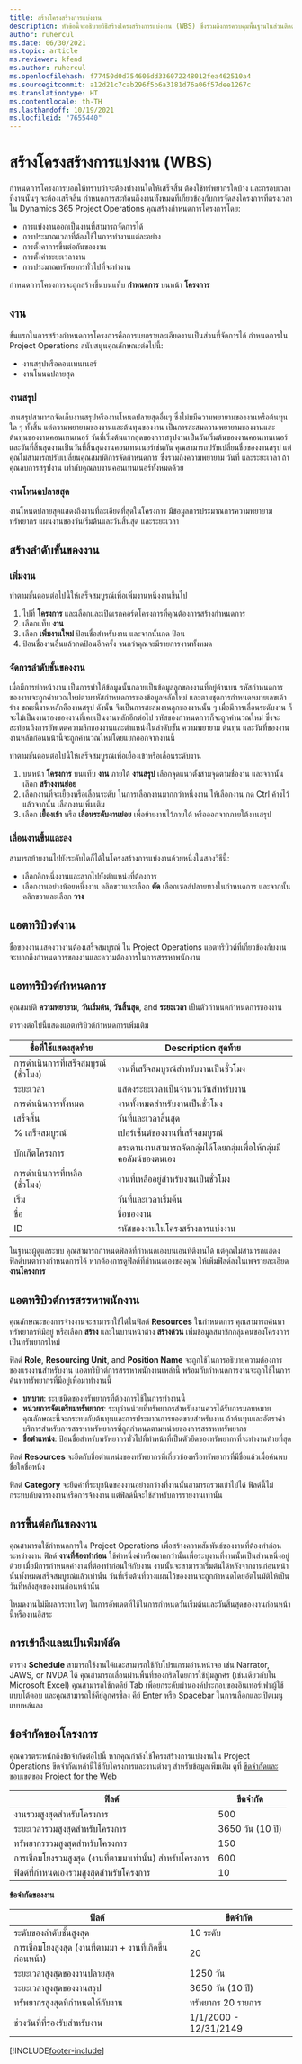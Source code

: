 ```yaml
---
title: สร้างโครงสร้างการแบ่งงาน
description: หัวข้อนี้จะอธิบายวิธีสร้างโครงสร้างการแบ่งงาน (WBS) ซึ่งรวมถึงการควบคุมพื้นฐานในส่วนติดต่อการจัดกำหนดการใหม่
author: ruhercul
ms.date: 06/30/2021
ms.topic: article
ms.reviewer: kfend
ms.author: ruhercul
ms.openlocfilehash: f77450d0d754606dd336072248012fea462510a4
ms.sourcegitcommit: a12d21c7cab296f5b6a3181d76a06f57dee1267c
ms.translationtype: HT
ms.contentlocale: th-TH
ms.lasthandoff: 10/19/2021
ms.locfileid: "7655440"
---
```

# <a name="create-a-work-breakdown-structure-wbs"></a>สร้างโครงสร้างการแบ่งงาน (WBS)

กำหนดการโครงการบอกให้ทราบว่าจะต้องทำงานใดให้เสร็จสิ้น ต้องใช้ทรัพยากรใดบ้าง และกรอบเวลาที่งานนั้นๆ จะต้องเสร็จสิ้น กำหนดการสะท้อนถึงงานทั้งหมดที่เกี่ยวข้องกับการจัดส่งโครงการที่ตรงเวลา ใน Dynamics 365 Project Operations คุณสร้างกำหนดการโครงการโดย:

  - การแบ่งงานออกเป็นงานที่สามารถจัดการได้
  - การประมาณเวลาที่ต้องใช้ในการทำงานแต่ละอย่าง
  - การตั้งคาการขึ้นต่อกันของงาน
  - การตั้งค่าระยะเวลางาน
  - การประมาณทรัพยากรทั่วไปที่จะทำงาน 

กำหนดการโครงการจะถูกสร้างขึ้นบนแท็บ **กำหนดการ** บนหน้า **โครงการ**

## <a name="tasks"></a>งาน

ขั้นแรกในการสร้างกำหนดการโครงการคือการแยกรายละเอียดงานเป็นส่วนที่จัดการได้ กำหนดการใน Project Operations สนับสนุนคุณลักษณะต่อไปนี้:

- งานสรุปหรือคอนเทนเนอร์
- งานโหนดปลายสุด

### <a name="summary-tasks"></a>งานสรุป

งานสรุปสามารถจัดเก็บงานสรุปหรืองานโหนดปลายสุดอื่นๆ ซึ่งไม่มมีความพยายามของงานหรือต้นทุนใด ๆ ทั้งสิ้น แต่ความพยายามของงานและต้นทุนของงาน เป็นการสะสมความพยายามของงานและต้นทุนของงานคอนเทนเนอร์ วันที่เริ่มต้นแรกสุดของการสรุปงานเป็นวันเริ่มต้นของงานคอนเทนเนอร์ และวันที่สิ้นสุดงานเป็นวันที่สิ้นสุดงานคอนเทนเนอร์เช่นกัน คุณสามารถปรับเปลี่ยนชื่อของงานสรุป แต่คุณไม่สามารถปรับเปลี่ยนคุณสมบัติการจัดกำหนดการ ซึ่งรวมถึงความพยายาม วันที่ และระยะเวลา ถ้าคุณลบการสรุปงาน เท่ากับคุณลบงานคอนเทนเนอร์ทั้งหมดด้วย

### <a name="leaf-node-tasks"></a>งานโหนดปลายสุด

งานโหนดปลายสุดแสดงถึงงานที่ละเอียดที่สุดในโครงการ มีข้อมูลการประมาณการความพยายาม ทรัพยากร แผนงานของวันเริ่มต้นและวันสิ้นสุด และระยะเวลา

## <a name="create-a-task-hierarchy"></a>สร้างลำดับขั้นของงาน

### <a name="add-a-task"></a>เพิ่มงาน

ทำตามขั้นตอนต่อไปนี้ให้เสร็จสมบูรณ์เพื่อเพิ่มงานหนึ่งงานขึ้นไป

1. ไปที่ **โครงการ** และเลือกและเปิดเรกคอร์ดโครงการที่คุณต้องการสร้างกำหนดการ 
2. เลือกแท็บ **งาน** 
3. เลือก **เพิ่มงานใหม่** ป้อนชื่อสำหรับงาน และจากนั้นกด ป้อน
2. ป้อนชื่องานอื่นแล้วกดป้อนอีกครั้ง จนกว่าคุณจะมีรายการงานทั้งหมด

### <a name="manage-hierarchy-of-a-task"></a>จัดการลำดับชั้นของงาน

เมื่อมีการย่อหน้างาน เป็นการทำให้ข้อมูลนั้นกลายเป็นข้อมูลลูกของงานที่อยู่ด้านบน รหัสกำหนดการของงานจะถูกคำนวณใหม่ตามรหัสกำหนดการของข้อมูลหลักใหม่ และตามชุดการกำหนดหมายเลขเค้าร่าง ขณะนี้งานหลักคืองานสรุป ดังนั้น จึงเป็นการสะสมงานลูกของงานนั้น ๆ เมื่อมีการเลื่อนระดับงาน ก็จะไม่เป็นงานรองของงานที่เคยเป็นงานหลักอีกต่อไป รหัสของกำหนดการก็จะถูกคำนวณใหม่ ซึ่งจะสะท้อนถึงการอัพเดตความลึกของงานและตำแหน่งในลำดับขั้น ความพยายาม ต้นทุน และวันที่ของงานงานหลักก่อนหน้านี้จะถูกคำนวณใหม่โดยแยกออกจากงานนี้

ทำตามขั้นตอนต่อไปนี้ให้เสร็จสมบูรณ์เพื่อเยื้องเข้าหรือเลื่อนระดับงาน

1. บนหน้า **โครงการ** บนแท็บ **งาน** ภายใต้ **งานสรุป** เลือกจุดแนวตั้งสามจุดตามชื่องาน และจากนั้น เลือก **สร้างงานย่อย** 
2. เลือกงานที่จะเยื้องหรือเลื่อนระดับ ในการเลือกงานมากกว่าหนึ่งงาน ให้เลือกงาน กด Ctrl ค้างไว้ แล้วจากนั้น เลือกงานเพิ่มเติม
2. เลือก **เยื้องเข้า** หรือ **เลื่อนระดับงานย่อย**  เพื่อย้ายงานไว้ภายใต้ หรือออกจากภายใต้งานสรุป

### <a name="move-tasks-up-and-down"></a>เลื่อนงานขึ้นและลง

สามารถย้ายงานไปยังระดับใดก็ได้ในโครงสร้างการแบ่งงานด้วยหนึ่งในสองวิธีนี้:

- เลือกอีกหนึ่งงานและลากไปยังตำแหน่งที่ต้องการ
- เลือกงานอย่างน้อยหนึ่งงาน คลิกขวาและเลือก **ตัด** เลือกเซลล์ปลายทางในกำหนดการ และจากนั้น คลิกขวาและเลือก **วาง**

## <a name="task-attributes"></a>แอตทริบิวต์งาน

ชื่อของงานแสดงว่างานต้องเสร็จสมบูรณ์ ใน Project Operations แอตทริบิวต์ที่เกี่ยวข้องกับงานจะบอกถึงกำหนดการของงานและความต้องการในการสรรหาพนักงาน

## <a name="schedule-attributes"></a>แอททริบิวต์กำหนดการ

คุณสมบัติ **ความพยายาม**, **วันเริ่มต้น**, **วันสิ้นสุด**, and **ระยะเวลา** เป็นตัวกำหนดกำหนดการของงาน

ตารางต่อไปนี้แสดงแอตทริบิวต์กำหนดการเพิ่มเติม

| **ชื่อที่ใช้แสดงสุดท้าย** | **Description สุดท้าย** |
| --- | --- |
| การดำเนินการที่เสร็จสมบูรณ์ (ชั่วโมง) | งานที่เสร็จสมบูรณ์สำหรับงานเป็นชั่วโมง |
| ระยะเวลา | แสดงระยะเวลาเป็นจำนวนวันสำหรับงาน |
| การดำเนินการทั้งหมด | งานทั้งหมดสำหรับงานเป็นชั่วโมง |
| เสร็จสิ้น | วันที่และเวลาสิ้นสุด |
| % เสร็จสมบูรณ์ | เปอร์เซ็นต์ของงานที่เสร็จสมบูรณ์ |
| บักเก็ตโครงการ | กระดานงานสามารถจัดกลุ่มได้โดยกลุ่มเพื่อให้กลุ่มมีคอลัมน์ของตนเอง |
| การดำเนินการที่เหลือ (ชั่วโมง) | งานที่เหลืออยู่สำหรับงานเป็นชั่วโมง |
| เริ่ม | วันที่และเวลาเริ่มต้น |
| ชื่อ | ชื่อของงาน |
| ID | รหัสของงานในโครงสร้างการแบ่งงาน |

ในฐานะผู้ดูแลระบบ คุณสามารถกำหนดฟิลด์ที่กำหนดเองบนเอนทิตีงานได้ แต่คุณไม่สามารถแสดงฟิลด์บนตารางกำหนดการได้ หากต้องการดูฟิลด์ที่กำหนดเองของคุณ ให้เพิ่มฟิลด์ลงในเพจรายละเอียด **งานโครงการ**

## <a name="staffing-attributes"></a>แอตทริบิวต์การสรรหาพนักงาน

คุณลักษณะของการจ้างงานจะสามารถใช้ได้ในฟิลด์ **Resources** ในกำหนดการ คุณสามารถค้นหาทรัพยากรที่มีอยู่ หรือเลือก **สร้าง** และในบานหน้าต่าง **สร้างด่วน** เพิ่มข้อมูลสมาชิกกลุ่มคนของโครงการเป็นทรัพยากรใหม่

ฟิลด์ **Role**, **Resourcing Unit**, and **Position Name** จะถูกใช้ในการอธิบายความต้องการของแรงงานสำหรับงาน แอตทริบิวต์การสรรหาพนักงานเหล่านี้ พร้อมกับกำหนดการงานจะถูกใช้ในการค้นหาทรัพยากรที่มีอยู่เพื่อมาทำงานนี้

   - **บทบาท**: ระบุชนิดของทรัพยากรที่ต้องการใช้ในการทำงานนี้
   - **หน่วยการจัดเตรียมทรัพยากร**: ระบุว่าหน่วยที่ทรัพยากรสำหรับงานควรได้รับการมอบหมาย คุณลักษณะนี้จะกระทบกับต้นทุนและการประมาณการยอดขายสำหรับงาน ถ้าต้นทุนและอัตราค่าบริการสำหรับการสรรหาทรัพยากรที่ถูกกำหนดตามหน่วยของการสรรหาทรัพยากร
   - **ชื่อตำแหน่ง**: ป้อนชื่อสำหรับทรัพยากรทั่วไปที่ทำหน้าที่เป็นตัวยึดของทรัพยากรที่จะทำงานท้ายที่สุด

ฟิลด์ **Resources** จะยึดกับชื่อตำแหน่งของทรัพยากรที่เกี่ยวข้องหรือทรัพยากรที่มีชื่อแล้วเมื่อค้นพบชื่อใดชื่อหนึ่ง

ฟิลด์ **Category** จะยึดค่าที่ระบุชนิดของงานอย่างกว้างที่งานนั้นสามารถรวมเข้าไปได้ ฟิลด์นี้ไม่กระทบกับตารางงานหรือการจ้างงาน แต่ฟิลด์นี้จะใช้สำหรับการรายงานเท่านั้น

## <a name="task-dependencies"></a>การขึ้นต่อกันของงาน

คุณสามารถใช้กำหนดการใน Project Operations เพื่อสร้างความสัมพันธ์ของงานที่ต้องทำก่อนระหว่างงาน ฟิลด์ **งานที่ต้องทำก่อน** ใช้ค่าหนึ่งค่าหรือมากกว่านั้นเพื่อระบุงานที่งานนั้นเป็นส่วนหนึ่งอยู่ด้วย เมื่อมีการกำหนดค่างานที่ต้องทำก่อนให้กับงาน งานนั้นจะสามารถเริ่มต้นได้หลังจากงานก่อนหน้านั้นทั้งหมดเสร็จสมบูรณ์แล้วเท่านั้น วันที่เริ่มต้นที่วางแผนไว้ของงานจะถูกกำหนดโดยอัตโนมัติให้เป็นวันที่หลังสุดของงานก่อนหน้านั้น

โหมดงานไม่มีผลกระทบใดๆ ในการอัพเดตที่ใช้ในการกำหนดวันเริ่มต้นและวันสิ้นสุดของงานก่อนหน้านี้หรืองานอิสระ

## <a name="accessibility-and-keyboard-shortcuts"></a>การเข้าถึงและแป้นพิมพ์ลัด

ตาราง **Schedule** สามารถใช้งานได้และสามารถใช้กับโปรแกรมอ่านหน้าจอ เช่น Narrator, JAWS, or NVDA ได้ คุณสามารถเลื่อนผ่านพื้นที่ของกริดโดยการใช้ปุ่มลูกศร (เช่นเดียวกับใน Microsoft Excel) คุณสามารถใช้กดคีย์ Tab เพื่อยกระดับผ่านองค์ประกอบของอินเทอร์เฟซผู้ใช้แบบโต้ตอบ และคุณสามารถใช้คีย์ลูกศรชี้ลง คีย์ Enter หรือ Spacebar ในการเลือกและเปิดเมนูแบบหล่นลง

## <a name="project-limitations"></a>ข้อจำกัดของโครงการ 
คุณควรตระหนักถึงข้อจำกัดต่อไปนี้ หากคุณกำลังใช้โครงสร้างการแบ่งงานใน Project Operations ขีดจำกัดเหล่านี้ใช้กับโครงการและงานต่างๆ สำหรับข้อมูลเพิ่มเติม ดูที่ [ขีดจำกัดและขอบเขตของ Project for the Web](/project-for-the-web/project-for-the-web-limits-and-boundaries)

| **ฟิลด์**                                          |  **ขีดจำกัด**           |
|----------------------------------------------------|----------------------|
| งานรวมสูงสุดสำหรับโครงการ                  | 500                  |
| ระยะเวลารวมสูงสุดสำหรับโครงการ               | 3650 วัน (10 ปี) |
| ทรัพยากรรวมสูงสุดสำหรับโครงการ              | 150                  |
| การเชื่อมโยงรวมสูงสุด (งานที่ตามมาเท่านั้น) สำหรับโครงการ | 600                  |
| ฟิลด์ที่กำหนดเองรวมสูงสุดสำหรับโครงการ          | 10                   |

**ข้อจำกัดของงาน**

| **ฟิลด์**                               |   **ขีดจำกัด**           |
|-----------------------------------------|-----------------------|
| ระดับของลำดับชั้นสูงสุด                 | 10 ระดับ             |
| การเชื่อมโยงสูงสุด (งานที่ตามมา + งานที่เกิดขึ้นก่อนหน้า) | 20                    |
| ระยะเวลาสูงสุดของงานปลายสุด           | 1250 วัน             |
| ระยะเวลาสูงสุดของงานสรุป      | 3650 วัน (10 ปี)  |
| ทรัพยากรสูงสุดที่กำหนดให้กับงาน    | ทรัพยากร 20 รายการ          |
| ช่วงวันที่ที่รองรับสำหรับงาน         | 1/1/2000 - 12/31/2149 |

[!INCLUDE[footer-include](../includes/footer-banner.md)]
